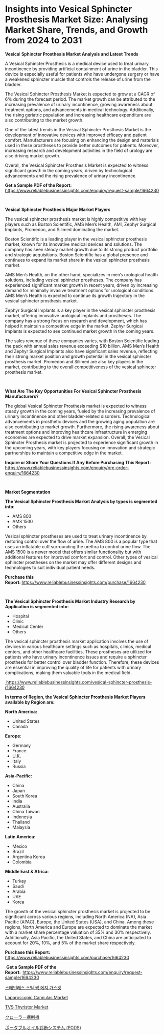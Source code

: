 <p><h1>Insights into Vesical Sphincter Prosthesis Market Size: Analysing Market Share, Trends, and Growth from 2024 to 2031</h1></p><p><strong>Vesical Sphincter Prosthesis Market Analysis and Latest Trends</strong></p>
<p><p>A Vesical Sphincter Prosthesis is a medical device used to treat urinary incontinence by providing artificial containment of urine in the bladder. This device is especially useful for patients who have undergone surgery or have a weakened sphincter muscle that controls the release of urine from the bladder.</p><p>The Vesical Sphincter Prosthesis Market is expected to grow at a CAGR of 6% during the forecast period. The market growth can be attributed to the increasing prevalence of urinary incontinence, growing awareness about treatment options, and advancements in medical technology. Additionally, the rising geriatric population and increasing healthcare expenditure are also contributing to the market growth.</p><p>One of the latest trends in the Vesical Sphincter Prosthesis Market is the development of innovative devices with improved efficacy and patient comfort. Manufacturers are focusing on enhancing the design and materials used in these prostheses to provide better outcomes for patients. Moreover, increasing research and development activities in the field of urology are also driving market growth.</p><p>Overall, the Vesical Sphincter Prosthesis Market is expected to witness significant growth in the coming years, driven by technological advancements and the rising prevalence of urinary incontinence.</p></p>
<p><strong>Get a Sample PDF of the Report:&nbsp;</strong> <a href="https://www.reliablebusinessinsights.com/enquiry/request-sample/1664230">https://www.reliablebusinessinsights.com/enquiry/request-sample/1664230</a></p>
<p>&nbsp;</p>
<p><strong>Vesical Sphincter Prosthesis Major Market Players</strong></p>
<p><p>The vesical sphincter prosthesis market is highly competitive with key players such as Boston Scientific, AMS Men’s Health, AMI, Zephyr Surgical Implants, Promedon, and Silimed dominating the market.</p><p>Boston Scientific is a leading player in the vesical sphincter prosthesis market, known for its innovative medical devices and solutions. The company has seen steady market growth due to its strong product portfolio and strategic acquisitions. Boston Scientific has a global presence and continues to expand its market share in the vesical sphincter prosthesis market.</p><p>AMS Men’s Health, on the other hand, specializes in men’s urological health solutions, including vesical sphincter prostheses. The company has experienced significant market growth in recent years, driven by increasing demand for minimally invasive treatment options for urological conditions. AMS Men’s Health is expected to continue its growth trajectory in the vesical sphincter prosthesis market.</p><p>Zephyr Surgical Implants is a key player in the vesical sphincter prosthesis market, offering innovative urological implants and prostheses. The company has a strong focus on research and development, which has helped it maintain a competitive edge in the market. Zephyr Surgical Implants is expected to see continued market growth in the coming years.</p><p>The sales revenue of these companies varies, with Boston Scientific leading the pack with annual sales revenue exceeding $10 billion. AMS Men’s Health and Zephyr Surgical Implants also have significant sales revenue, reflecting their strong market position and growth potential in the vesical sphincter prosthesis market. Promedon and Silimed are also key players in the market, contributing to the overall competitiveness of the vesical sphincter prosthesis market.</p></p>
<p>&nbsp;</p>
<p><strong>What Are The Key Opportunities For Vesical Sphincter Prosthesis Manufacturers?</strong></p>
<p><p>The global Vesical Sphincter Prosthesis market is expected to witness steady growth in the coming years, fueled by the increasing prevalence of urinary incontinence and other bladder-related disorders. Technological advancements in prosthetic devices and the growing aging population are also contributing to market growth. Furthermore, the rising awareness about treatment options and improving healthcare infrastructure in emerging economies are expected to drive market expansion. Overall, the Vesical Sphincter Prosthesis market is projected to experience significant growth in the upcoming years, with key players focusing on innovation and strategic partnerships to maintain a competitive edge in the market.</p></p>
<p><strong>Inquire or Share Your Questions If Any Before Purchasing This Report:</strong> <a href="https://www.reliablebusinessinsights.com/enquiry/pre-order-enquiry/1664230">https://www.reliablebusinessinsights.com/enquiry/pre-order-enquiry/1664230</a></p>
<p>&nbsp;</p>
<p><strong>Market Segmentation</strong></p>
<p><strong>The Vesical Sphincter Prosthesis Market Analysis by types is segmented into:</strong></p>
<p><ul><li>AMS 800</li><li>AMS 1500</li><li>Others</li></ul></p>
<p><p>Vesical sphincter prostheses are used to treat urinary incontinence by restoring control over the flow of urine. The AMS 800 is a popular type that uses an inflatable cuff surrounding the urethra to control urine flow. The AMS 1500 is a newer model that offers similar functionality but with additional features for improved comfort and control. Other types of vesical sphincter prostheses on the market may offer different designs and technologies to suit individual patient needs.</p></p>
<p><strong>Purchase this Report:&nbsp;</strong><a href="https://www.reliablebusinessinsights.com/purchase/1664230">https://www.reliablebusinessinsights.com/purchase/1664230</a></p>
<p>&nbsp;</p>
<p><strong>The Vesical Sphincter Prosthesis Market Industry Research by Application is segmented into:</strong></p>
<p><ul><li>Hospital</li><li>Clinic</li><li>Medical Center</li><li>Others</li></ul></p>
<p><p>The vesical sphincter prosthesis market application involves the use of devices in various healthcare settings such as hospitals, clinics, medical centers, and other healthcare facilities. These prostheses are utilized for patients who have urinary incontinence issues and require a sphincter prosthesis for better control over bladder function. Therefore, these devices are essential in improving the quality of life for patients with urinary complications, making them valuable tools in the medical field.</p></p>
<p><a href="https://www.reliablebusinessinsights.com/vesical-sphincter-prosthesis-r1664230">&nbsp;https://www.reliablebusinessinsights.com/vesical-sphincter-prosthesis-r1664230</a></p>
<p><strong>In terms of Region, the Vesical Sphincter Prosthesis Market Players available by Region are:</strong></p>
<p>
    <p> <strong> North America: </strong>
        <ul>
            <li>United States</li>
            <li>Canada</li>
        </ul>
        </p> 
    <p> <strong> Europe: </strong>
        <ul>
            <li>Germany</li>
            <li>France</li>
            <li>U.K.</li>
            <li>Italy</li>
            <li>Russia</li>
        </ul>
        </p> 
    <p> <strong> Asia-Pacific: </strong>
        <ul>
            <li>China</li>
            <li>Japan</li>
            <li>South Korea</li>
            <li>India</li>
            <li>Australia</li>
            <li>China Taiwan</li>
            <li>Indonesia</li>
            <li>Thailand</li>
            <li>Malaysia</li>
        </ul>
        </p> 
    <p> <strong> Latin America: </strong>
        <ul>
            <li>Mexico</li>
            <li>Brazil</li>
            <li>Argentina Korea</li>
            <li>Colombia</li>
        </ul>
        </p> 
    <p> <strong> Middle East & Africa: </strong>
        <ul>
            <li>Turkey</li>
            <li>Saudi</li>
            <li>Arabia</li>
            <li>UAE</li>
            <li>Korea</li>
        </ul>
    </p>
    </p>
<p><p>The growth of the vesical sphincter prosthesis market is projected to be significant across various regions, including North America (NA), Asia Pacific (APAC), Europe, the United States (USA), and China. Among these regions, North America and Europe are expected to dominate the market with a market share percentage valuation of 35% and 30% respectively. Additionally, Asia Pacific, the United States, and China are anticipated to account for 20%, 10%, and 5% of the market share respectively.</p></p>
<p><strong>Purchase this Report: </strong><a href="https://www.reliablebusinessinsights.com/purchase/1664230">https://www.reliablebusinessinsights.com/purchase/1664230</a></p>
<p>&nbsp;<strong>Get a Sample PDF of the Report:&nbsp;&nbsp;</strong><a href="https://www.reliablebusinessinsights.com/enquiry/request-sample/1664230">https://www.reliablebusinessinsights.com/enquiry/request-sample/1664230</a></p>
<p><strong></strong></p>
<p><p><a href="https://github.com/hook46569/Market-Research-Report-List-1/blob/main/557149188291.md">스테인레스 스틸 웜 에지 가스켓</a></p><p><a href="https://github.com/RyleeBauch2023/Market-Research-Report-List-1/blob/main/laparoscopic-cannulas-market.md">Laparoscopic Cannulas Market</a></p><p><a href="https://issuu.com/reportprime-2/docs/tvs-thyristor-market-size-2030.pptx">TVS Thyristor Market</a></p><p><a href="https://github.com/VellaJacobi2023/Market-Research-Report-List-1/blob/main/794057596671.md">クローラー掘削機</a></p><p><a href="https://github.com/oqxogxyvqe90775/Market-Research-Report-List-2/blob/main/831600396670.md">ポータブルオイル診断システム (PODS)</a></p></p>